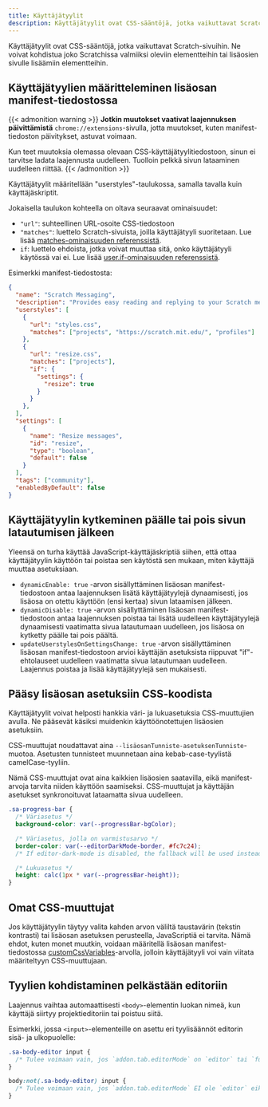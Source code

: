 ```yaml
---
title: Käyttäjätyylit
description: Käyttäjätyylit ovat CSS-sääntöjä, jotka vaikuttavat Scratch-sivuihin. Ne voivat kohdistua joko Scratchissa valmiiksi oleviin elementteihin tai lisäosien sivulle lisäämiin elementteihin.
---
```


Käyttäjätyylit ovat CSS-sääntöjä, jotka vaikuttavat Scratch-sivuihin. Ne voivat kohdistua joko Scratchissa valmiiksi oleviin elementteihin tai lisäosien sivulle lisäämiin elementteihin.


## Käyttäjätyylien määritteleminen lisäosan manifest-tiedostossa

{{< admonition warning >}}
**Jotkin muutokset vaativat laajennuksen päivittämistä** `chrome://extensions`-sivulla, jotta muutokset, kuten manifest-tiedoston päivitykset, astuvat voimaan.

Kun teet muutoksia olemassa olevaan CSS-käyttäjätyylitiedostoon, sinun ei tarvitse ladata laajennusta uudelleen. Tuolloin pelkkä sivun lataaminen uudelleen riittää.
{{< /admonition >}}

Käyttäjätyylit määritellään "userstyles"-taulukossa, samalla tavalla kuin käyttäjäskriptit.

Jokaisella taulukon kohteella on oltava seuraavat ominaisuudet:
- `"url"`: suhteellinen URL-osoite CSS-tiedostoon
- `"matches"`: luettelo Scratch-sivuista, joilla käyttäjätyyli suoritetaan. Lue lisää [matches-ominaisuuden referenssistä](/docs/reference/addon-manifest/#matches).
- `if`: luettelo ehdoista, jotka voivat muuttaa sitä, onko käyttäjätyyli käytössä vai ei. Lue lisää [user.if-ominaisuuden referenssistä](https://scratchaddons.com/docs/reference/addon-manifest/#if).

Esimerkki manifest-tiedostosta:
```json
{
  "name": "Scratch Messaging",
  "description": "Provides easy reading and replying to your Scratch messages.",
  "userstyles": [
    {
      "url": "styles.css",
      "matches": ["projects", "https://scratch.mit.edu/", "profiles"]
    },
    {
      "url": "resize.css",
      "matches": ["projects"],
      "if": {
        "settings": {
          "resize": true
        }
      }
    },
  ],
  "settings": [
    {
      "name": "Resize messages",
      "id": "resize",
      "type": "boolean",
      "default": false
    }
  ],
  "tags": ["community"],
  "enabledByDefault": false
}
```


## Käyttäjätyylin kytkeminen päälle tai pois sivun latautumisen jälkeen

Yleensä on turha käyttää JavaScript-käyttäjäskriptiä siihen, että ottaa käyttäjätyylin käyttöön tai poistaa sen käytöstä sen mukaan, miten käyttäjä muuttaa asetuksiaan.

- `dynamicEnable: true` -arvon sisällyttäminen lisäosan manifest-tiedostoon antaa laajennuksen lisätä käyttäjätyylejä dynaamisesti, jos lisäosa on otettu käyttöön (ensi kertaa) sivun lataamisen jälkeen.
- `dynamicDisable: true` -arvon sisällyttäminen lisäosan manifest-tiedostoon antaa laajennuksen poistaa tai lisätä uudelleen käyttäjätyylejä dynaamisesti vaatimatta sivua latautumaan uudelleen, jos lisäosa on kytketty päälle tai pois päältä.
- `updateUserstylesOnSettingsChange: true` -arvon sisällyttäminen lisäosan manifest-tiedostoon arvioi käyttäjän asetuksista riippuvat "if"-ehtolauseet uudelleen vaatimatta sivua latautumaan uudelleen. Laajennus poistaa ja lisää käyttäjätyylejä sen mukaisesti.


## Pääsy lisäosan asetuksiin CSS-koodista

Käyttäjätyylit voivat helposti hankkia väri- ja lukuasetuksia CSS-muuttujien avulla. Ne pääsevät käsiksi muidenkin käyttöönotettujen lisäosien asetuksiin.

CSS-muuttujat noudattavat aina `--lisäosanTunniste-asetuksenTunniste`-muotoa. Asetusten tunnisteet muunnetaan aina kebab-case-tyylistä camelCase-tyyliin.

Nämä CSS-muuttujat ovat aina kaikkien lisäosien saatavilla, eikä manifest-arvoja tarvita niiden käyttöön saamiseksi. CSS-muuttujat ja käyttäjän asetukset synkronoituvat lataamatta sivua uudelleen.

```css
.sa-progress-bar {
  /* Väriasetus */
  background-color: var(--progressBar-bgColor);

  /* Väriasetus, jolla on varmistusarvo */
  border-color: var(--editorDarkMode-border, #fc7c24);
  /* If editor-dark-mode is disabled, the fallback will be used instead */

  /* Lukuasetus */
  height: calc(1px * var(--progressBar-height));
}
```


## Omat CSS-muuttujat

Jos käyttäjätyylin täytyy valita kahden arvon väliltä taustavärin (tekstin kontrasti) tai lisäosan asetuksen perusteella, JavaScriptiä ei tarvita. Nämä ehdot, kuten monet muutkin, voidaan määritellä lisäosan manifest-tiedostossa [customCssVariables](/docs/reference/addon-manifest/#customcssvariables)-arvolla, jolloin käyttäjätyyli voi vain viitata määriteltyyn CSS-muuttujaan.


## Tyylien kohdistaminen pelkästään editoriin

Laajennus vaihtaa automaattisesti `<body>`-elementin luokan nimeä, kun käyttäjä siirtyy projektieditoriin tai poistuu siitä.

Esimerkki, jossa `<input>`-elementeille on asettu eri tyylisäännöt editorin sisä- ja ulkopuolelle:
```css
.sa-body-editor input {
  /* Tulee voimaan vain, jos `addon.tab.editorMode` on `editor` tai `fullscreen` */
}

body:not(.sa-body-editor) input {
  /* Tulee voimaan vain, jos `addon.tab.editorMode` EI ole `editor` eikä `fullscreen` */
}
```
